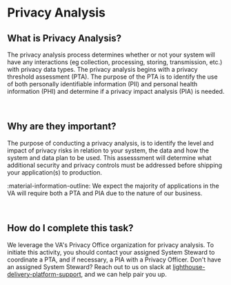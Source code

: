# Privacy Analysis

## What is Privacy Analysis?
The privacy analysis process determines whether or not your system will have any interactions (eg collection, processing, storing, transmission, etc.) with privacy data types. The privacy analysis begins with a privacy threshold assessment (PTA). The purpose of the PTA is to identify the use of both personally identifiable information (PII) and personal health information (PHI) and determine if a privacy impact analysis (PIA) is needed.

<br/>

## Why are they important?
The purpose of conducting a privacy analysis, is to identify the level and impact of privacy risks in relation to your system, the data and how the system and data plan to be used. This assesssment will determine what additional security and privacy controls must be addressed before shipping your application(s) to production.

:material-information-outline: We expect the majority of applications in the VA will require both a PTA and PIA due to the nature of our business. 

<br/>

## How do I complete this task?
We leverage the VA's Privacy Office organization for privacy analysis. To initiate this activity, you should contact your assigned System Steward to coordinate a PTA, and if necessary, a PIA with a Privacy Officer. Don't have an assigned System Steward? Reach out to us on slack at [lighthouse-delivery-platform-support](https://lighthouseva.slack.com/archives/C03UA9MV1EH), and we can help pair you up.

<br/>

[^1]:[NIST Special Publication 800-122](https://nvlpubs.nist.gov/nistpubs/Legacy/SP/nistspecialpublication800-122.pdf)

 
